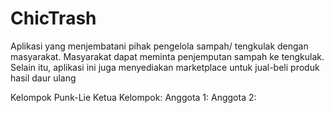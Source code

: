 # ChicTrash
Aplikasi yang menjembatani pihak pengelola sampah/ tengkulak dengan masyarakat. Masyarakat dapat meminta penjemputan sampah ke tengkulak. Selain itu, aplikasi ini juga menyediakan marketplace untuk jual-beli produk hasil daur ulang

Kelompok Punk-Lie
Ketua Kelompok:
Anggota 1:
Anggota 2:
